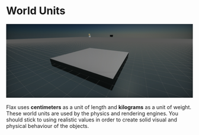 # World Units

![World Grid](media/world-grid.png)

Flax uses **centimeters** as a unit of length and **kilograms** as a unit of weight.
These world units are used by the physics and rendering engines.
You should stick to using realistic values in order to create solid visual and physical behaviour of the objects.

